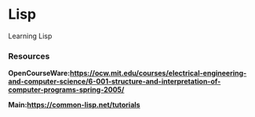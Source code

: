 # Lisp
Learning Lisp

### Resources  
**OpenCourseWare:https://ocw.mit.edu/courses/electrical-engineering-and-computer-science/6-001-structure-and-interpretation-of-computer-programs-spring-2005/**  

**Main:https://common-lisp.net/tutorials**  
